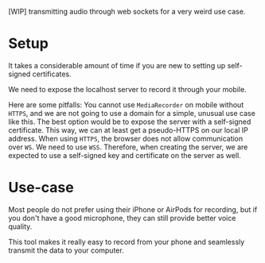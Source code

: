 [WIP] transmitting audio through web sockets for a very weird use case.

# Setup

It takes a considerable amount of time if you are new to setting up self-signed certificates.

We need to expose the localhost server to record it through your mobile.

Here are some pitfalls:
You cannot use `MediaRecorder` on mobile without `HTTPS`, and we are not going to use a domain for a simple, unusual use case like this.
The best option would be to expose the server with a self-signed certificate. This way, we can at least get a pseudo-HTTPS on our local IP address.
When using `HTTPS`, the browser does not allow communication over `WS`. We need to use `WSS`. Therefore, when creating the server, we are expected to use a self-signed key and certificate on the server as well.

# Use-case

Most people do not prefer using their iPhone or AirPods for recording, but if you don't have a good microphone, they can still provide better voice quality. 

This tool makes it really easy to record from your phone and seamlessly transmit the data to your computer.

